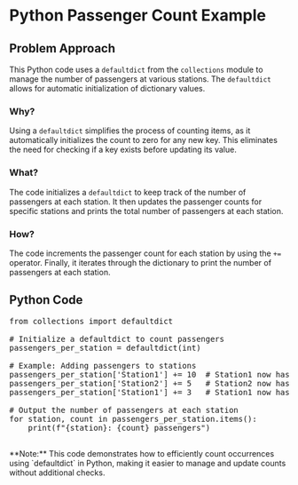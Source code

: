 # Python Passenger Count Example

<div class="content">

## Problem Approach

This Python code uses a `defaultdict` from the `collections` module to manage the number of passengers at various stations. The `defaultdict` allows for automatic initialization of dictionary values.

### Why?

Using a `defaultdict` simplifies the process of counting items, as it automatically initializes the count to zero for any new key. This eliminates the need for checking if a key exists before updating its value.

### What?

The code initializes a `defaultdict` to keep track of the number of passengers at each station. It then updates the passenger counts for specific stations and prints the total number of passengers at each station.

### How?

The code increments the passenger count for each station by using the `+=` operator. Finally, it iterates through the dictionary to print the number of passengers at each station.

</div>

## Python Code

<pre>from collections import defaultdict

# Initialize a defaultdict to count passengers
passengers_per_station = defaultdict(int)

# Example: Adding passengers to stations
passengers_per_station['Station1'] += 10  # Station1 now has 10 passengers
passengers_per_station['Station2'] += 5   # Station2 now has 5 passengers
passengers_per_station['Station1'] += 3   # Station1 now has 13 passengers

# Output the number of passengers at each station
for station, count in passengers_per_station.items():
    print(f"{station}: {count} passengers")
    </pre>

<div class="note">**Note:** This code demonstrates how to efficiently count occurrences using `defaultdict` in Python, making it easier to manage and update counts without additional checks.</div>